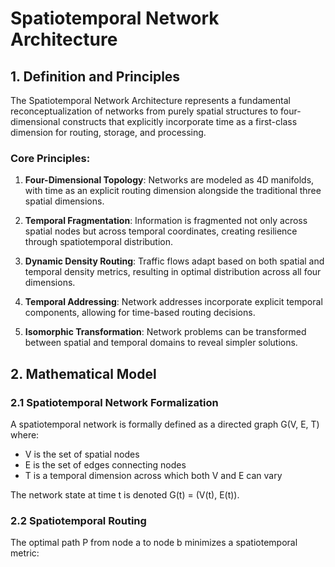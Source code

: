 # Spatiotemporal Network Architecture

## 1. Definition and Principles

The Spatiotemporal Network Architecture represents a fundamental reconceptualization of networks from purely spatial structures to four-dimensional constructs that explicitly incorporate time as a first-class dimension for routing, storage, and processing.

### Core Principles:

1. **Four-Dimensional Topology**: Networks are modeled as 4D manifolds, with time as an explicit routing dimension alongside the traditional three spatial dimensions.

2. **Temporal Fragmentation**: Information is fragmented not only across spatial nodes but across temporal coordinates, creating resilience through spatiotemporal distribution.

3. **Dynamic Density Routing**: Traffic flows adapt based on both spatial and temporal density metrics, resulting in optimal distribution across all four dimensions.

4. **Temporal Addressing**: Network addresses incorporate explicit temporal components, allowing for time-based routing decisions.

5. **Isomorphic Transformation**: Network problems can be transformed between spatial and temporal domains to reveal simpler solutions.

## 2. Mathematical Model

### 2.1 Spatiotemporal Network Formalization

A spatiotemporal network is formally defined as a directed graph G(V, E, T) where:

- V is the set of spatial nodes
- E is the set of edges connecting nodes
- T is a temporal dimension across which both V and E can vary

The network state at time t is denoted G(t) = (V(t), E(t)).

### 2.2 Spatiotemporal Routing

The optimal path P from node a to node b minimizes a spatiotemporal metric:
